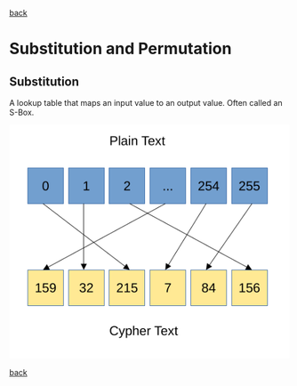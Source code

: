 [back](index.md)

# Substitution and Permutation

## Substitution

A lookup table that maps an input value to an output value. Often called an
S-Box.

![S Box](../images/sbox.png)


[back](index.md)
